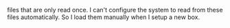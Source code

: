 files that are only read once.
I can't configure the system to read from these files automatically.
So I load them manually when I setup a new box.